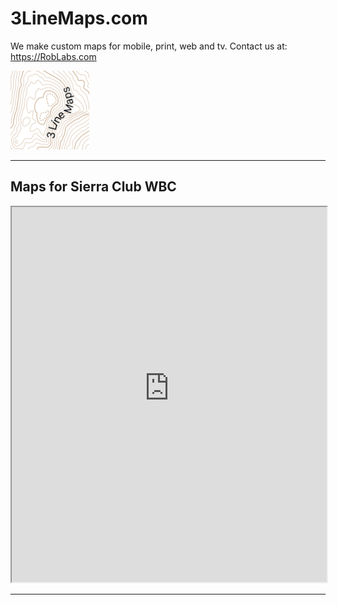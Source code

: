 # 3LineMaps.com

We make custom maps for mobile, print, web and tv.  Contact us at:  https://RobLabs.com


<img alt="README-3LineMaps.com_2.png" src="assets/README-3LineMaps.com_2.png" width="25%" height="" >


---

## Maps for Sierra Club WBC

<iframe allowfullscreen="true" mozallowfullscreen="true" webkitallowfullscreen="true"
  style="height: 600px; width: 100%;"  
  src="https://s3-us-west-2.amazonaws.com/com.roblabs.yellow-dog/listing/yosevalley/leaflet.html">
  <p>Your browser does not support iframes.</p>
</iframe>


---
